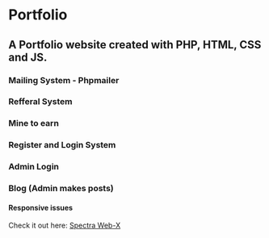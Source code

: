 # Portfolio

## A Portfolio website created with PHP, HTML, CSS and JS.

### Mailing System - Phpmailer
### Refferal System
### Mine to earn
### Register and Login System
### Admin Login
### Blog (Admin makes posts)

#### Responsive issues
Check it out here: <a href="http:spectrawebx.xyz">Spectra Web-X</a>
